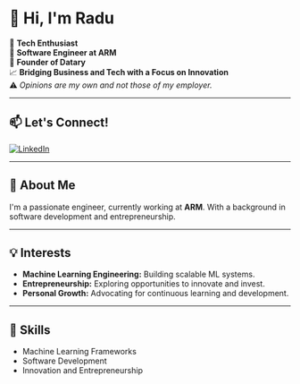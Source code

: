 # 👋 Hi, I'm Radu

🌟 **Tech Enthusiast**  
🏢 **Software Engineer at ARM**  
💼 **Founder of Datary**  
📈 **Bridging Business and Tech with a Focus on Innovation**  
⚠️ *Opinions are my own and not those of my employer.*

---

## 📫 Let's Connect!

[![LinkedIn](https://img.shields.io/badge/LinkedIn-0077b5?style=for-the-badge&logo=linkedin&logoColor=white)](https://www.linkedin.com/in/radu-salavat)

---

## 🚀 About Me

I'm a passionate engineer, currently working at **ARM**. With a background in software development and entrepreneurship.

---

## 💡 Interests

- **Machine Learning Engineering:** Building scalable ML systems.  
- **Entrepreneurship:** Exploring opportunities to innovate and invest.  
- **Personal Growth:** Advocating for continuous learning and development.

---

## 🌟 Skills

- Machine Learning Frameworks  
- Software Development  
- Innovation and Entrepreneurship  

